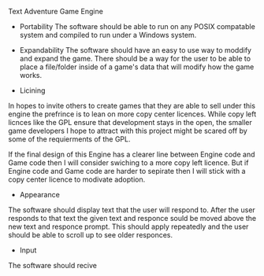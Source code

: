 

Text Adventure Game Engine


* Portability
The software should be able to run on any POSIX compatable system and compiled to run under a Windows system.

* Expandability
The software should have an easy to use way to moddify and expand the game.
There should be a way for the user to be able to place a file/folder inside of a game's data that will modify how the game works.


* Licining

In hopes to invite others to create games that they are able to sell under this engine the prefrince is to lean on more copy center licences.
While copy left licnces like the GPL ensure that development stays in the open, the smaller game developers I hope to attract with this project might be scared off by some of the requierments of the GPL.

If the final design of this Engine has a clearer line between Engine code and Game code then I will consider swiching to a more copy left licence. But if Engine code and Game code are harder to sepirate then I will stick with a copy center licence to modivate adoption.

* Appearance

The software should display text that the user will respond to. After the user responds to that text the given text and responce sould be moved above the new text and responce prompt.
This should apply repeatedly and the user should be able to scroll up to see older responces.


* Input

The software should recive 
